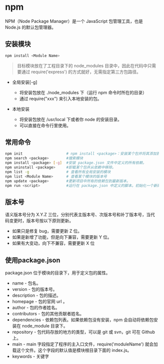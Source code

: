 <!-- npm.md -->



# npm


NPM（Node Package Manager）是一个 JavaScript 包管理工具，也是 Node.js 的默认包管理器。


##  安装模块
```bash
npm install <Module Name>
```
> 目标模块放在了工程目录下的 node_modules 目录中，因此在代码中只需要通过 require('express') 的方式就好，无需指定第三方包路径。


- 全局安装[-g]
    - 将安装包放在 ./node_modules 下（运行 npm 命令时所在的目录）
    - 通过 require("xxx") 来引入本地安装的包。

- 本地安装
    - 将安装包放在 /usr/local 下或者你 node 的安装目录。
    - 可以直接在命令行里使用。



## 常用命令

```bash
npm init                    # npm install <package>：安装某个包并将其添加到项目的依赖中。
npm search <package>        #搜索模块
npm install <package> [-g]  #安装 package.json 文件中定义的所有依赖。
npm uninstall <package>     #卸载某个包并从依赖中移除。
npm list -g                 # 查看所有全局安装的模块
npm list <Module Name>      # 查看某个模块的版本号
npm update <package>        #更新项目中所有的依赖包到最新版本。
npm run <script>            #运行在 package.json 中定义的脚本。初始化一个新的 Node.js 项目，生成 package.json 文件。
```

## 版本号

语义版本号分为 X.Y.Z 三位，分别代表主版本号、次版本号和补丁版本号，当代码变更时，版本号按以下原则更新。

- 如果只是修复 bug，需要更新 Z 位。
- 如果是新增了功能，但是向下兼容，需要更新 Y 位。
- 如果有大变动，向下不兼容，需要更新 X 位



## 使用package.json


package.json 位于模块的目录下，用于定义包的属性。

- name - 包名。
- version - 包的版本号。
- description - 包的描述。
- homepage - 包的官网 url 。
- author - 包的作者姓名。
- contributors - 包的其他贡献者姓名。
- dependencies - 依赖包列表。如果依赖包没有安装，npm 会自动将依赖包安装在 node_module 目录下。
- repository - 包代码存放的地方的类型，可以是 git 或 svn，git 可在 Github 上。
- main - main 字段指定了程序的主入口文件，require('moduleName') 就会加载这个文件。这个字段的默认值是模块根目录下面的 index.js。
- keywords - 关键字

